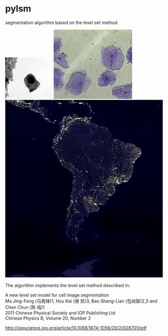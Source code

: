 pylsm
=====

segmentation algorithm based on the level set method

![cell](presentation/02_rc3_otsu_ups0.15_Tf10.0.gif)
![bone cells](presentation/06_bones_otsu.gif)
![south america at night](presentation/sa-at-night.gif)

The algorithm implements the level set method described in:

A new level set model for cell image segmentation  
Ma Jing-Feng (马竟锋)1, Hou Kai (侯 凯)3, Bao Shang-Lian (包尚联)2,3 and Chen Chun (陈 纯)1  
2011 Chinese Physical Society and IOP Publishing Ltd   
Chinese Physics B, Volume 20, Number 2  

http://iopscience.iop.org/article/10.1088/1674-1056/20/2/028701/pdf
